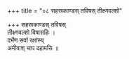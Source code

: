 +++
title = "०८ सहस्रकाण्डस् तविषस् तीक्ष्णवल्शो"

+++
सहस्रकाण्डस् तविषस्  
तीक्ष्णवल्शो विषासहिः ।  
दर्भेण सर्वा रक्षांस्य्  
अमीवाश् चाप दहामसि ॥